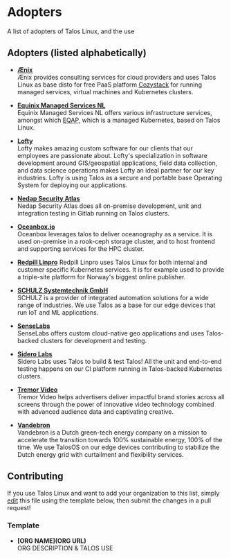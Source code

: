 # Adopters

A list of adopters of Talos Linux, and the use

## Adopters (listed alphabetically)
* **[Ænix](https://aenix.io/)**  
  Ænix provides consulting services for cloud providers and uses Talos Linux as base disto for free PaaS platform [Cozystack](https://cozystack.io) for running managed services, virtual machines and Kubernetes clusters.

* **[Equinix Managed Services NL](https://www.equinix.nl/services/managed-services/netherlands)**  
  Equinix Managed Services NL offers various infrastructure services, amongst which [EQAP](https://www.equinix.nl/services/managed-services/netherlands/application-platform), which is a managed Kubernetes, based on Talos Linux.

* **[Lofty](https://hirelofty.com)**  
  Lofty makes amazing custom software for our clients that our employees are passionate about. Lofty's specialization in software development around GIS/geospatial applications, field data collection, and data science operations makes Lofty an ideal partner for our key industries. Lofty is using Talos as a secure and portable base Operating System for deploying our applications.

* **[Nedap Security Atlas](https://nedapsecurityatlas.com)**  
  Nedap Security Atlas does all on-premise development, unit and integration testing in Gitlab running on Talos clusters.

* **[Oceanbox.io](https://oceanbox.io)**  
  Oceanbox leverages talos to deliver oceanography as a service. It is used on-premise in a rook-ceph storage cluster, and to host frontend and supporting services for the HPC cluster.  

* **[Redpill Linpro](https://redpill-linpro.com)**
  Redpill Linpro uses Talos Linux for both internal and customer specific Kubernetes services. It is for example used to provide a triple-site platform for Norway's biggest online publisher.

* **[SCHULZ Systemtechnik GmbH](https://schulz.st/en/page/schulz-systemtechnik)**  
  SCHULZ is a provider of integrated automation solutions for a wide range of industries. We use Talos as a base for our edge devices that run IoT and ML applications.

* **[SenseLabs](https://senselabs.de)**  
  SenseLabs offers custom cloud-native geo applications and uses Talos-backed clusters for development and testing.
  
* **[Sidero Labs](https://www.siderolabs.com)**  
  Sidero Labs uses Talos to build & test Talos! All the unit and end-to-end testing happens on our CI platform running in Talos-backed Kubernetes clusters.
  
* **[Tremor Video](https://www.tremorvideo.com)**  
  Tremor Video helps advertisers deliver impactful brand stories across all screens through the power of innovative video technology combined with advanced audience data and captivating creative.

* **[Vandebron](https://www.vandebron.nl)**  
  Vandebron is a Dutch green-tech energy company on a mission to accelerate the transition towards 100% sustainable energy, 100% of the time. We use TalosOS on our edge devices contributing to stabilize the Dutch energy grid with curtailment and flexibility services.

## Contributing

If you use Talos Linux and want to add your organization to this list, simply [edit](https://github.com/siderolabs/talos/edit/main/ADOPTERS.md) this file using the template below, then submit the changes in a pull request!

### Template

* **[ORG NAME](ORG URL)**  
  ORG DESCRIPTION & TALOS USE
